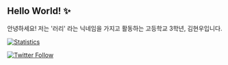 ## Hello World! ✨ 

안녕하세요! 저는 '러리' 라는 닉네임을 가지고 활동하는 고등학교 3학년, 김현우입니다.

[![Statistics](https://github-readme-stats.vercel.app/api?username=Coalery&show_icons=true)](https://github.com/Coalery)

<!-- *[![Solved.ac](http://mazassumnida.wtf/api/generate_badge?boj=doralife12)](https://solved.ac/doralife12) -->

[![Twitter Follow](https://img.shields.io/twitter/follow/_Coalery?label=%40_Coalery&style=social)](https://twitter.com/_Coalery)
